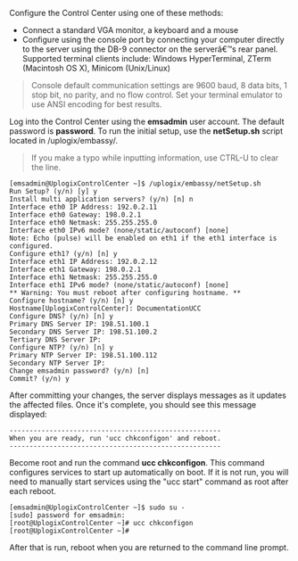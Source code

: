 <!-- 5.4 -->
Configure the Control Center using one of these methods:

* Connect a standard VGA monitor, a keyboard and a mouse
* Configure using the console port by connecting your computer directly to the server using the DB-9 connector on the serverâ€™s rear panel. Supported terminal clients include: Windows HyperTerminal, ZTerm (Macintosh OS X), Minicom (Unix/Linux)

> Console default communication settings are 9600 baud, 8 data bits, 1 stop bit, no parity, and no flow control. Set your terminal emulator to use ANSI encoding for best results.

Log into the Control Center using the **emsadmin** user account. The default password is **password**. To run the initial setup, use the **netSetup.sh** script located in /uplogix/embassy/.

> If you make a typo while inputting information, use CTRL-U to clear the line.

```
[emsadmin@UplogixControlCenter ~]$ /uplogix/embassy/netSetup.sh 
Run Setup? (y/n) [y] y
Install multi application servers? (y/n) [n] n
Interface eth0 IP Address: 192.0.2.11
Interface eth0 Gateway: 198.0.2.1
Interface eth0 Netmask: 255.255.255.0 
Interface eth0 IPv6 mode? (none/static/autoconf) [none]         
Note: Echo (pulse) will be enabled on eth1 if the eth1 interface is configured.
Configure eth1? (y/n) [n] y
Interface eth1 IP Address: 192.0.2.12
Interface eth1 Gateway: 198.0.2.1
Interface eth1 Netmask: 255.255.255.0
Interface eth1 IPv6 mode? (none/static/autoconf) [none]             
** Warning: You must reboot after configuring hostname. **
Configure hostname? (y/n) [n] y
Hostname[UplogixControlCenter]: DocumentationUCC
Configure DNS? (y/n) [n] y
Primary DNS Server IP: 198.51.100.1
Secondary DNS Server IP: 198.51.100.2
Tertiary DNS Server IP: 
Configure NTP? (y/n) [n] y
Primary NTP Server IP: 198.51.100.112
Secondary NTP Server IP: 
Change emsadmin password? (y/n) [n] 
Commit? (y/n) y
```

After committing your changes, the server displays messages as it updates the affected files. Once it's complete, you should see this message displayed:

```
-----------------------------------------------------
When you are ready, run 'ucc chkconfigon' and reboot.
-----------------------------------------------------
```
Become root and run the command **ucc chkconfigon**. This command configures services to start up automatically on boot. If it is not run, you will need to manually start services using the "ucc start" command as root after each reboot.
```
[emsadmin@UplogixControlCenter ~]$ sudo su -
[sudo] password for emsadmin:
[root@UplogixControlCenter ~]# ucc chkconfigon
[root@UplogixControlCenter ~]# 
```      

After that is run, reboot when you are returned to the command line prompt.